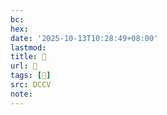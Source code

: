 ```yaml
---
bc:
hex:
date: '2025-10-13T10:28:49+08:00'
lastmod:
title: 􅘘
url: 􅘘
tags: [𪀤]
src: DCCV
note:
---
```


